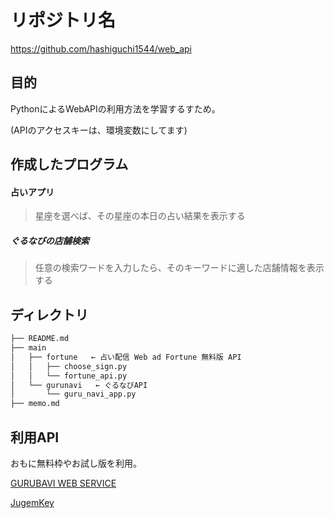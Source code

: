 # リポジトリ名
https://github.com/hashiguchi1544/web_api
## 目的
PythonによるWebAPIの利用方法を学習するすため。

(APIのアクセスキーは、環境変数にしてます)

## 作成したプログラム
#### 占いアプリ

> 星座を選べば、その星座の本日の占い結果を表示する


##### ぐるなびの店舗検索
> 任意の検索ワードを入力したら、そのキーワードに適した店舗情報を表示する
## ディレクトリ
```bash
├── README.md
├── main
│   ├── fortune   ← 占い配信 Web ad Fortune 無料版 API
│   │   ├── choose_sign.py
│   │   └── fortune_api.py
│   └── gurunavi   ← ぐるなびAPI
│       └── guru_navi_app.py
├── memo.md

```

## 利用API
おもに無料枠やお試し版を利用。

[GURUBAVI WEB SERVICE](https://api.gnavi.co.jp/api/scope/)

[JugemKey](http://jugemkey.jp/api/waf/api_free.php)